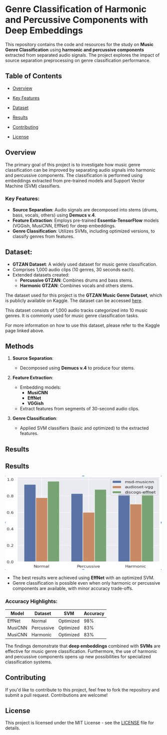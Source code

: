# Genre Classification of Harmonic and Percussive Components with Deep Embeddings

This repository contains the code and resources for the study on **Music Genre Classification** using **harmonic and percussive components** extracted from separated audio signals. The project explores the impact of source separation preprocessing on genre classification performance.


## Table of Contents

- [Overview](#overview)
- [Key Features](#keyfeatures)
- [Dataset](#dataset)
 
- [Results](#results)
- [Contributing](#contributing)
- [License](#license)


## Overview

The primary goal of this project is to investigate how music genre classification can be improved by separating audio signals into harmonic and percussive components. The classification is performed using embeddings extracted from pre-trained models and Support Vector Machine (SVM) classifiers.


### Key Features:
- **Source Separation**: Audio signals are decomposed into stems (drums, bass, vocals, others) using **Demucs v.4**.
- **Feature Extraction**: Employs pre-trained **Essentia-TensorFlow** models (VGGish, MusiCNN, EffNet) for deep embeddings.
- **Genre Classification**: Utilizes SVMs, including optimized versions, to classify genres from features.






## Dataset:
- **GTZAN Dataset**: A widely used dataset for music genre classification.
- Comprises 1,000 audio clips (10 genres, 30 seconds each).
- Extended datasets created:
  - **Percussive GTZAN**: Combines drums and bass stems.
  - **Harmonic GTZAN**: Combines vocals and others stems.


The dataset used for this project is the **GTZAN Music Genre Dataset**, which is publicly available on Kaggle. The dataset can be accessed [here](https://www.kaggle.com/datasets/andradaolteanu/gtzan-dataset-music-genre-classification).

This dataset consists of 1,000 audio tracks categorized into 10 music genres. It is commonly used for music genre classification tasks.

For more information on how to use this dataset, please refer to the Kaggle page linked above.

## Methods

1. **Source Separation**:
   - Decomposed using **Demucs v.4** to produce four stems.
   
2. **Feature Extraction**:
   - Embedding models:
     - **MusiCNN**
     - **EffNet**
     - **VGGish**
   - Extract features from segments of 30-second audio clips.

3. **Genre Classification**:
   - Applied SVM classifiers (basic and optimized) to the extracted features.


## Results





## Results

<img src="results.png" width="500" height="300"/>

- The best results were achieved using **EffNet** with an optimized SVM.
- Genre classification is possible even when only harmonic or percussive components are available, with minor accuracy trade-offs.

### Accuracy Highlights:
| Model      | Dataset         | SVM      | Accuracy |
|------------|-----------------|----------|----------|
| EffNet     | Normal          | Optimized| 98%      |
| MusiCNN    | Percussive      | Optimized| 83%      |
| MusiCNN    | Harmonic        | Optimized| 83%      |



The findings demonstrate that **deep embeddings** combined with **SVMs** are effective for music genre classification. Furthermore, the use of harmonic and percussive components opens up new possibilities for specialized classification systems.


## Contributing

If you'd like to contribute to this project, feel free to fork the repository and submit a pull request. Contributions are welcome!

## License


This project is licensed under the MIT License - see the [LICENSE](LICENSE) file for details.
